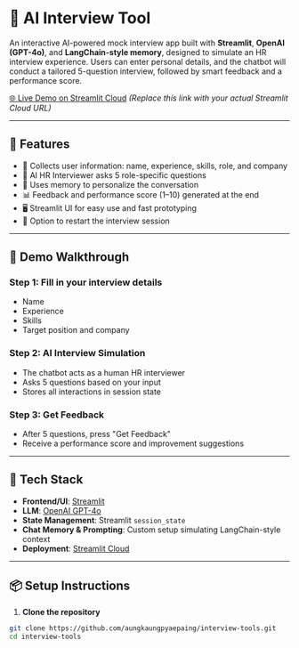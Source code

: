 # 🧠 AI Interview Tool

An interactive AI-powered mock interview app built with **Streamlit**, **OpenAI (GPT-4o)**, and **LangChain-style memory**, designed to simulate an HR interview experience. Users can enter personal details, and the chatbot will conduct a tailored 5-question interview, followed by smart feedback and a performance score.

[🌐 Live Demo on Streamlit Cloud]([https://interview-tools.streamlit.app](https://aung-interview-tools.streamlit.app/))  
*(Replace this link with your actual Streamlit Cloud URL)*

---

## 📌 Features

- 📝 Collects user information: name, experience, skills, role, and company
- 🤖 AI HR Interviewer asks 5 role-specific questions
- 💾 Uses memory to personalize the conversation
- 📊 Feedback and performance score (1–10) generated at the end
- 🖥️ Streamlit UI for easy use and fast prototyping
- 🔁 Option to restart the interview session

---

## 🚀 Demo Walkthrough

### Step 1: Fill in your interview details  
- Name  
- Experience  
- Skills  
- Target position and company  

### Step 2: AI Interview Simulation  
- The chatbot acts as a human HR interviewer  
- Asks 5 questions based on your input  
- Stores all interactions in session state  

### Step 3: Get Feedback  
- After 5 questions, press "Get Feedback"  
- Receive a performance score and improvement suggestions  

---

## 🧰 Tech Stack

- **Frontend/UI**: [Streamlit](https://streamlit.io/)
- **LLM**: [OpenAI GPT-4o](https://platform.openai.com/)
- **State Management**: Streamlit `session_state`
- **Chat Memory & Prompting**: Custom setup simulating LangChain-style context
- **Deployment**: [Streamlit Cloud](https://streamlit.io/cloud)

---

## 📦 Setup Instructions

1. **Clone the repository**

```bash
git clone https://github.com/aungkaungpyaepaing/interview-tools.git
cd interview-tools
